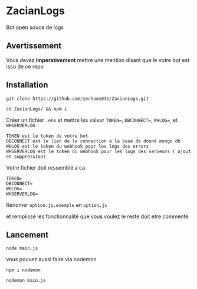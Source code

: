 # ZacianLogs

Bot open souce de logs

## Avertissement

Vous devez **imperativement** mettre une mention disant que le votre bot est issu de ce repo

## Installation

```git clone https://github.com/zechaos031/ZacianLogs.git```

```cd ZacianLogs/ && npm i```

Créer un fichier `.env` et mettre les valeur `TOKEN=`, `DBCONNECT=`, `WHLOG=`, et `WHSERVERLOG`
```
TOKEN est le token de votre bot
DBCONNECT est le lien de la connection a la base de donné mongo db
WHLOG est le token du webhook pour les logs des errors
WHSERVERLOG est le token du webhook pour les logs des serveurs ( ajout et suppression)
```
Votre fichier doit ressemblé a ca 

```dotenv
TOKEN=
DBCONNECT=
WHLOG=
WHSERVERLOG=
```

Renomer `option.js.exemple` en `option.js`

et remplissé les fonctionnalité que vous voulez le reste doit etre commenté 

 ## Lancement
 
`node main.js`

vous pouvez aussi faire via nodemon

`npm i nodemon`

`nodemon main.js`


